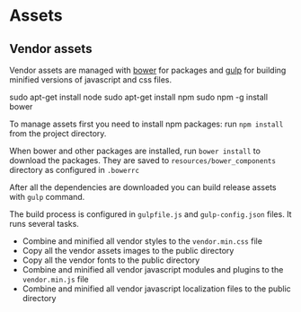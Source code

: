 # Assets

## Vendor assets

Vendor assets are managed with [bower](!http://bower.io/) for packages and [gulp](!http://gulpjs.com/) for building minified versions of javascript and css files.

sudo apt-get install node
sudo apt-get install npm
sudo npm -g install bower

To manage assets first you need to install npm packages: run  `npm install` from the project directory.

When bower and other packages are installed, run `bower install` to download the packages. They are saved to `resources/bower_components` directory as configured in `.bowerrc`

After all the dependencies are downloaded you can build release assets with `gulp` command.

The build process is configured in `gulpfile.js` and `gulp-config.json` files. It runs several tasks.

- Combine  and minified all vendor styles to the `vendor.min.css` file
- Copy all the vendor assets images to the public directory
- Copy all the vendor fonts to the public directory
- Combine  and minified all vendor javascript modules and plugins to the `vendor.min.js` file
- Combine  and minified all vendor javascript localization files to the public directory

